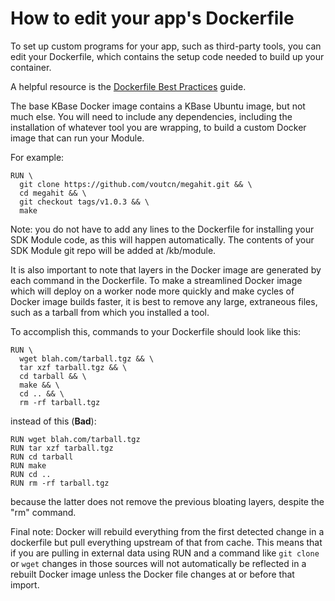 # How to edit your app's Dockerfile

To set up custom programs for your app, such as third-party tools, you can edit your Dockerfile, which contains the setup code needed to build up your container.

A helpful resource is the [Dockerfile Best Practices](https://docs.docker.com/engine/userguide/eng-image/dockerfile_best-practices) guide.

The base KBase Docker image contains a KBase Ubuntu image, but not much else. You will need to include any dependencies, including the installation of whatever tool you are wrapping, to build a custom Docker image that can run your Module.

For example:

```
RUN \
  git clone https://github.com/voutcn/megahit.git && \
  cd megahit && \
  git checkout tags/v1.0.3 && \
  make
```

Note: you do not have to add any lines to the Dockerfile for installing your SDK Module code, as this will happen automatically. The contents of your SDK Module git repo will be added at /kb/module.

It is also important to note that layers in the Docker image are generated by each command in the Dockerfile. To make a streamlined Docker image which will deploy on a worker node more quickly and make cycles of Docker image builds faster, it is best to remove any large, extraneous files, such as a tarball from which you installed a tool.

To accomplish this, commands to your Dockerfile should look like this:

```
RUN \
  wget blah.com/tarball.tgz && \
  tar xzf tarball.tgz && \
  cd tarball && \
  make && \
  cd .. && \
  rm -rf tarball.tgz
```

instead of this (**Bad**):

```
RUN wget blah.com/tarball.tgz
RUN tar xzf tarball.tgz
RUN cd tarball
RUN make
RUN cd ..
RUN rm -rf tarball.tgz
```

because the latter does not remove the previous bloating layers, despite the "rm" command.

Final note: Docker will rebuild everything from the first detected change in a dockerfile but pull everything upstream of that from cache. This means that if you are pulling in external data using RUN and a command like `git clone` or `wget` changes in those sources will not automatically be reflected in a rebuilt Docker image unless the Docker file changes at or before that import.

